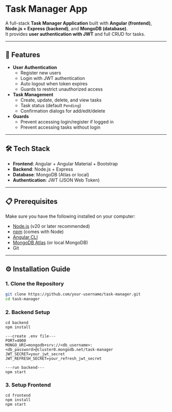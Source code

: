 # Task Manager App

A full-stack **Task Manager Application** built with **Angular (frontend)**, **Node.js + Express (backend)**, and **MongoDB (database)**.  
It provides **user authentication with JWT** and full CRUD for tasks.

---

## 🚀 Features

- **User Authentication**
  - Register new users
  - Login with JWT authentication
  - Auto logout when token expires
  - Guards to restrict unauthorized access
- **Task Management**
  - Create, update, delete, and view tasks
  - Task status (default `Pending`)
  - Confirmation dialogs for add/edit/delete
- **Guards**
  - Prevent accessing login/register if logged in
  - Prevent accessing tasks without login

---

## 🛠️ Tech Stack

- **Frontend**: Angular + Angular Material + Bootstrap
- **Backend**: Node.js + Express
- **Database**: MongoDB (Atlas or local)
- **Authentication**: JWT (JSON Web Token)

---

## 📋 Prerequisites

Make sure you have the following installed on your computer:

- [Node.js](https://nodejs.org/) (v20 or later recommended)
- [npm](https://www.npmjs.com/) (comes with Node)
- [Angular CLI](https://angular.io/cli)
- [MongoDB Atlas](https://www.mongodb.com/) (or local MongoDB)
- Git

---

## ⚙️ Installation Guide

### 1. Clone the Repository

```bash
git clone https://github.com/your-username/task-manager.git
cd task-manager

```

### 2. Backend Setup

```
cd backend
npm install

---create .env file---
PORT=4000
MONGO_URI=mongodb+srv://<db_username>:<db_password>@cluster0.mongodb.net/task-manager
JWT_SECRET=your_jwt_secret
JWT_REFRESH_SECRET=your_refresh_jwt_secret

---run backend---
npm start
```

### 3. Setup Frontend

```
cd frontend
npm install
npm start
```
